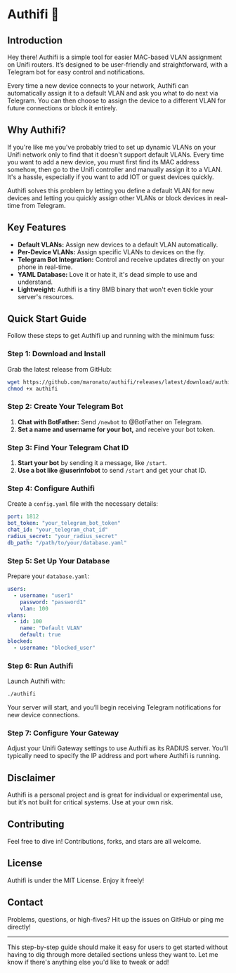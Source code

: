 # Authifi 🛜

## Introduction
Hey there! Authifi is a simple tool for easier MAC-based VLAN assignment on Unifi routers. It’s designed to be user-friendly and straightforward, with a Telegram bot for easy control and notifications.

Every time a new device connects to your network, Authifi can automatically assign it to a default VLAN and ask you what to do next via Telegram. You can then choose to assign the device to a different VLAN for future connections or block it entirely.

## Why Authifi?
If you're like me you've probably tried to set up dynamic VLANs on your Unifi network only to find that it doesn't support default VLANs. Every time you want to add a new device, you must first find its MAC address somehow, then go to the Unifi controller and manually assign it to a VLAN. It's a hassle, especially if you want to add IOT or guest devices quickly.

Authifi solves this problem by letting you define a default VLAN for new devices and letting you quickly assign other VLANs or block devices in real-time from Telegram.

## Key Features
- **Default VLANs:** Assign new devices to a default VLAN automatically.
- **Per-Device VLANs:** Assign specific VLANs to devices on the fly.
- **Telegram Bot Integration:** Control and receive updates directly on your phone in real-time.
- **YAML Database:** Love it or hate it, it's dead simple to use and understand.
- **Lightweight:** Authifi is a tiny 8MB binary that won't even tickle your server's resources.

## Quick Start Guide
Follow these steps to get Authifi up and running with the minimum fuss:

### Step 1: Download and Install
Grab the latest release from GitHub:
```bash
wget https://github.com/maronato/authifi/releases/latest/download/authifi
chmod +x authifi
```

### Step 2: Create Your Telegram Bot
1. **Chat with BotFather:** Send `/newbot` to @BotFather on Telegram.
2. **Set a name and username for your bot,** and receive your bot token.

### Step 3: Find Your Telegram Chat ID
1. **Start your bot** by sending it a message, like `/start`.
2. **Use a bot like @userinfobot** to send `/start` and get your chat ID.

### Step 4: Configure Authifi
Create a `config.yaml` file with the necessary details:
```yaml
port: 1812
bot_token: "your_telegram_bot_token"
chat_id: "your_telegram_chat_id"
radius_secret: "your_radius_secret"
db_path: "/path/to/your/database.yaml"
```

### Step 5: Set Up Your Database
Prepare your `database.yaml`:
```yaml
users:
  - username: "user1"
    password: "password1"
    vlan: 100
vlans:
  - id: 100
    name: "Default VLAN"
    default: true
blocked:
  - username: "blocked_user"
```

### Step 6: Run Authifi
Launch Authifi with:
```bash
./authifi
```
Your server will start, and you’ll begin receiving Telegram notifications for new device connections.

### Step 7: Configure Your Gateway
Adjust your Unifi Gateway settings to use Authifi as its RADIUS server. You’ll typically need to specify the IP address and port where Authifi is running.

## Disclaimer
Authifi is a personal project and is great for individual or experimental use, but it’s not built for critical systems. Use at your own risk.

## Contributing
Feel free to dive in! Contributions, forks, and stars are all welcome.

## License
Authifi is under the MIT License. Enjoy it freely!

## Contact
Problems, questions, or high-fives? Hit up the issues on GitHub or ping me directly!

---

This step-by-step guide should make it easy for users to get started without having to dig through more detailed sections unless they want to. Let me know if there's anything else you'd like to tweak or add!
